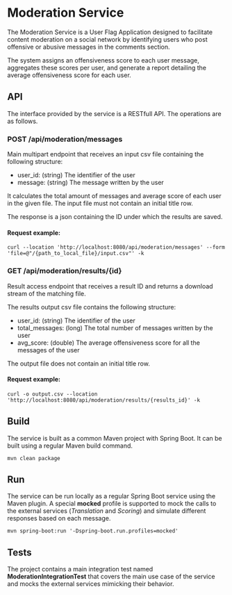 # Moderation Service
The Moderation Service is a User Flag Application designed to facilitate content moderation on a social network by identifying users who post offensive or abusive messages in the comments section.

The system assigns an offensiveness score to each user message, aggregates these scores per user, and generate a report detailing the average offensiveness score for each user.

## API

The interface provided by the service is a RESTfull API. The operations are as follows.

### POST /api/moderation/messages

Main multipart endpoint that receives an input csv file containing the following structure:
* user_id: (string) The identifier of the user
* message: (string) The message written by the user

It calculates the total amount of messages and average score of each user in the given file.
The input file must not contain an initial title row.

The response is a json containing the ID under which the results are saved.

#### Request example:
```curl
curl --location 'http://localhost:8080/api/moderation/messages' --form 'file=@"/{path_to_local_file}/input.csv"' -k
```

### GET /api/moderation/results/{id}

Result access endpoint that receives a result ID and returns a download stream of the matching file.

The results output csv file contains the following structure:
* user_id: (string) The identifier of the user
* total_messages: (long) The total number of messages written by the user
* avg_score: (double) The average offensiveness score for all the messages of the user

The output file does not contain an initial title row.

#### Request example:
```curl
curl -o output.csv --location 'http://localhost:8080/api/moderation/results/{results_id}' -k
```

## Build

The service is built as a common Maven project with Spring Boot. It can be built using a regular Maven build command.

```
mvn clean package
```

## Run

The service can be run locally as a regular Spring Boot service using the Maven plugin.
A special **mocked** profile is supported to mock the calls to the external services (_Translation_ and _Scoring_) and simulate different responses based on each message.

```
mvn spring-boot:run '-Dspring-boot.run.profiles=mocked'
```

## Tests

The project contains a main integration test named **ModerationIntegrationTest** that covers the main use case of the service and mocks the external services mimicking their behavior.
